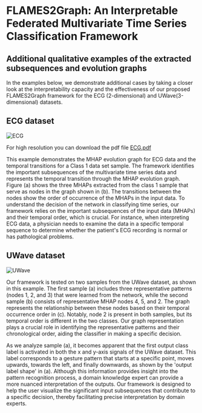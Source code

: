 # FLAMES2Graph: An Interpretable Federated Multivariate Time Series Classification Framework

## Additional qualitative examples of the extracted subsequences and evolution graphs

In the examples below, we demonstrate additional cases by taking a closer look at the interpretability capacity and the effectiveness of our proposed FLAMES2Graph framework for the ECG (2-dimensional) and UWave(3-dimensional) datasets.

## ECG dataset

![ECG](https://user-images.githubusercontent.com/85762194/231526840-54329f95-7056-4e66-b44d-c2ba1e5730f4.png)

For high resolution you can download the pdf file 
[ECG.pdf](https://github.com/anonymousger/FLAMES2Graph-Additional-examples/files/11213928/ECG.pdf)


This example demonstrates the MHAP evolution graph for ECG data and the temporal transitions for a Class 1 data set sample. The framework identifies the important subsequences of the multivariate time series data and represents the temporal transition through the MHAP evolution graph. Figure (a) shows the three MHAPs extracted from the class 1 sample that serve as nodes in the graph shown in (b). The transitions between the nodes show the order of occurrence of the MHAPs in the input data. To understand the decision of the network in classifying time series, our framework relies on the important subsequences of the input data (MHAPs) and their temporal order, which is crucial. For instance, when interpreting ECG data, a physician needs to examine the data in a specific temporal sequence to determine whether the patient's ECG recording is normal or has pathological problems.

## UWave dataset

![UWave](https://user-images.githubusercontent.com/85762194/231525872-e8827b71-02b2-4252-aa35-e1ba5da44b10.png)

Our framework is tested on two samples from the UWave dataset, as shown in this example. The first sample (a) includes three representative patterns (nodes 1, 2, and 3) that were learned from the network, while the second sample (b) consists of representative MHAP nodes 4, 5, and 2. The graph represents the relationship between these nodes based on their temporal occurrence order in (c). Notably, node 2 is present in both samples, but its temporal order is different in the two classes. Our graph representation plays a crucial role in identifying the representative patterns and their chronological order, aiding the classifier in making a specific decision.

As we analyze sample (a), it becomes apparent that the first output class label is activated in both the x and y-axis signals of the UWave dataset. This label corresponds to a gesture pattern that starts at a specific point, moves upwards, towards the left, and finally downwards, as shown by the 'output label shape' in (a). Although this information provides insight into the pattern recognition process, a domain knowledge expert can provide a more nuanced interpretation of the outputs. Our framework is designed to help the user visualize the significant input subsequences that contribute to a specific decision, thereby facilitating precise interpretation by domain experts.
